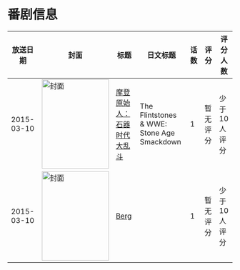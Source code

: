 # 番剧信息

|放送日期|封面|标题|日文标题|话数|评分|评分人数|
|---|---|---|---|---|---|---|
|2015-03-10|<img src="https://lain.bgm.tv/pic/cover/c/28/c4/435598_SlZJy.jpg" alt="封面" style="width:150px;height:200px;object-fit:cover;">|[摩登原始人：石器时代大乱斗](https://bangumi.tv/subject/435598)|The Flintstones & WWE: Stone Age Smackdown|1|暂无评分|少于10人评分|
|2015-03-10|<img src="https://lain.bgm.tv/pic/cover/c/ad/e2/404768_re07D.jpg" alt="封面" style="width:150px;height:200px;object-fit:cover;">|[Berg](https://bangumi.tv/subject/404768)||1|暂无评分|少于10人评分|
